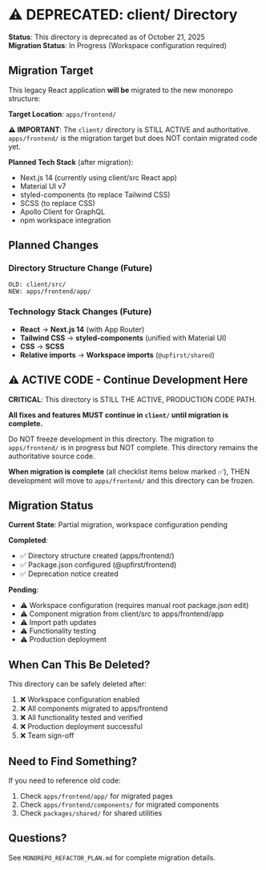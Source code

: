 # ⚠️ DEPRECATED: client/ Directory

**Status**: This directory is deprecated as of October 21, 2025  
**Migration Status**: In Progress (Workspace configuration required)

## Migration Target

This legacy React application **will be** migrated to the new monorepo structure:

**Target Location**: `apps/frontend/`

**⚠️ IMPORTANT**: The `client/` directory is STILL ACTIVE and authoritative. `apps/frontend/` is the migration target but does NOT contain migrated code yet.

**Planned Tech Stack** (after migration):
- Next.js 14 (currently using client/src React app)
- Material UI v7
- styled-components (to replace Tailwind CSS)
- SCSS (to replace CSS)
- Apollo Client for GraphQL
- npm workspace integration

## Planned Changes

### Directory Structure Change (Future)
```
OLD: client/src/
NEW: apps/frontend/app/
```

### Technology Stack Changes (Future)
- **React** → **Next.js 14** (with App Router)
- **Tailwind CSS** → **styled-components** (unified with Material UI)
- **CSS** → **SCSS**
- **Relative imports** → **Workspace imports** (`@upfirst/shared`)

## ⚠️ ACTIVE CODE - Continue Development Here

**CRITICAL**: This directory is STILL THE ACTIVE, PRODUCTION CODE PATH.

**All fixes and features MUST continue in `client/` until migration is complete.**

Do NOT freeze development in this directory. The migration to `apps/frontend/` is in progress but NOT complete. This directory remains the authoritative source code.

**When migration is complete** (all checklist items below marked ✅), THEN development will move to `apps/frontend/` and this directory can be frozen.

## Migration Status

**Current State**: Partial migration, workspace configuration pending

**Completed**:
- ✅ Directory structure created (apps/frontend/)
- ✅ Package.json configured (@upfirst/frontend)
- ✅ Deprecation notice created

**Pending**:
- ⚠️ Workspace configuration (requires manual root package.json edit)
- ⚠️ Component migration from client/src to apps/frontend/app
- ⚠️ Import path updates
- ⚠️ Functionality testing
- ⚠️ Production deployment

## When Can This Be Deleted?

This directory can be safely deleted after:
1. ❌ Workspace configuration enabled
2. ❌ All components migrated to apps/frontend
3. ❌ All functionality tested and verified
4. ❌ Production deployment successful
5. ❌ Team sign-off

## Need to Find Something?

If you need to reference old code:
1. Check `apps/frontend/app/` for migrated pages
2. Check `apps/frontend/components/` for migrated components
3. Check `packages/shared/` for shared utilities

## Questions?

See `MONOREPO_REFACTOR_PLAN.md` for complete migration details.
